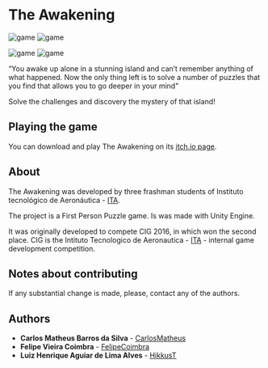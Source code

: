 # The Awakening

![game](https://media.giphy.com/media/8PjJ8tyUVcfucEgZCf/giphy.gif)
![game](https://media.giphy.com/media/5aZWzDSH0vkD76w73c/giphy.gif)

![game](https://media.giphy.com/media/1APhOLXmmRGx6RHjzT/giphy.gif)
![game](https://media.giphy.com/media/1oFpGPpxY1ah0JBe4B/giphy.gif)

“You awake up alone in a stunning island and can’t remember anything of what happened. Now the only thing left is to solve a number of puzzles that you find that allows you to go deeper in your mind" 


Solve the challenges and discovery the mystery of that island!

## Playing the game

You can download and play The Awakening on its [itch.io page](https://carlos-matheus.itch.io/the-awakening).

## About


The Awakening was developed by three frashman students of Instituto tecnológico de Aeronáutica - [ITA](http://www.ita.br/).

The project is a First Person Puzzle game. Is was made with Unity Engine.

It was originally developed to compete CIG 2016, in which won the second place. CIG is the Intituto Tecnologico de Aeronautica - [ITA](http://www.ita.br/) - internal game development competition.


## Notes about contributing

If any substantial change is made, please, contact any of the authors.

## Authors

* **Carlos Matheus Barros da Silva** - [CarlosMatheus](https://github.com/CarlosMatheus)
* **Felipe Vieira Coimbra** - [FelipeCoimbra](https://github.com/FelipeCoimbra)
* **Luiz Henrique Aguiar de Lima Alves** - [HikkusT](https://github.com/HikkusT)

